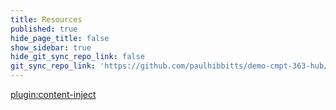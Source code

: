 ```yaml
---
title: Resources
published: true
hide_page_title: false
show_sidebar: true
hide_git_sync_repo_link: false
git_sync_repo_link: 'https://github.com/paulhibbitts/demo-cmpt-363-hub/blob/master/pages/02.182/04.resources/page.md'
---
```


[plugin:content-inject](/182/resources/)